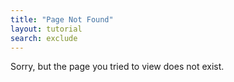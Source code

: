 ```yaml
---
title: "Page Not Found"
layout: tutorial
search: exclude
---  
```


Sorry, but the page you tried to view does not exist.
